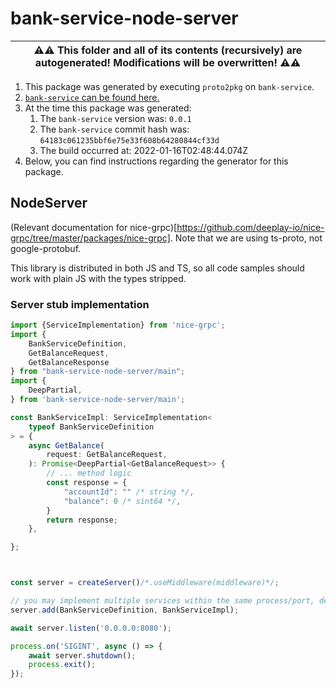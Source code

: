 # bank-service-node-server

| ⚠️⚠️ This folder and all of its contents (recursively) are autogenerated! Modifications will be overwritten! ⚠️⚠️ |
| --- |

1. This package was generated by executing `proto2pkg` on `bank-service`.
1. [`bank-service` can be found here.](https://github.com/liamzdenek/proto2pkg/example/bank-service)
1. At the time this package was generated:
    1. The `bank-service` version was: `0.0.1`
    1. The `bank-service` commit hash was: `64183c061235bbf6e75e33f608b64280844cf33d`
    1. The build occurred at: 2022-01-16T02:48:44.074Z
1. Below, you can find instructions regarding the generator for this package.

## NodeServer


(Relevant documentation for nice-grpc)[https://github.com/deeplay-io/nice-grpc/tree/master/packages/nice-grpc]. Note that
we are using ts-proto, not google-protobuf.

This library is distributed in both JS and TS, so all code samples should work with plain JS with the types stripped.

### Server stub implementation

```ts
import {ServiceImplementation} from 'nice-grpc';
import {
    BankServiceDefinition,
    GetBalanceRequest,
    GetBalanceResponse
} from "bank-service-node-server/main";
import {
    DeepPartial,
} from 'bank-service-node-server/main';

const BankServiceImpl: ServiceImplementation<
    typeof BankServiceDefinition
> = {
    async GetBalance(
        request: GetBalanceRequest,
    ): Promise<DeepPartial<GetBalanceRequest>> {
        // ... method logic
        const response = {
            "accountId": "" /* string */,
            "balance": 0 /* sint64 */,
        }
        return response;
    },

};



const server = createServer()/*.useMiddleware(middleware)*/;

// you may implement multiple services within the same process/port, depending on your application architecture
server.add(BankServiceDefinition, BankServiceImpl);

await server.listen('0.0.0.0:8080');

process.on('SIGINT', async () => {
    await server.shutdown();
    process.exit();
});

```



